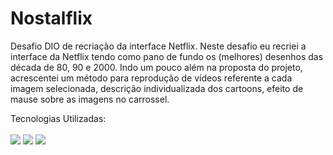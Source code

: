 # Nostalflix
Desafio DIO de recriação da interface Netflix.
Neste desafio eu recriei a interface da Netflix tendo como pano de fundo os (melhores) desenhos das década de 80, 90 e 2000.
Indo um pouco além na proposta do projeto, acrescentei um método para reprodução de vídeos referente a cada imagem selecionada, descrição individualizada dos cartoons, efeito de mause sobre as imagens no carrossel.


Tecnologias Utilizadas:
<br><br>
<img src="https://icongr.am/devicon/css3-original.svg?size=93&color=currentColor"/>
<img src='https://icongr.am/devicon/javascript-original.svg?size=93&color=currentColor'/>
<img src='https://icongr.am/devicon/html5-original.svg?size=93&color=currentColor'/>

<img src=''>


